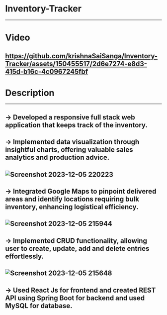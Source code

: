 # Inventory-Tracker
-----------------------------
# Video

https://github.com/krishnaSaiSanga/Inventory-Tracker/assets/150455517/2d6e7274-e8d3-415d-b16c-4c0967245fbf
----------------------
# Description
----------------------
-> Developed a responsive full stack web application that keeps track of the inventory.
----------------------
-> Implemented data visualization through insightful charts, offering valuable sales analytics and production
advice.
----------------------
![Screenshot 2023-12-05 220223](https://github.com/krishnaSaiSanga/Inventory-Tracker/assets/150455517/83785655-3d67-4052-a501-1f34c1372943)
-----------------------
-> Integrated Google Maps to pinpoint delivered areas and identify locations requiring bulk inventory,
enhancing logistical efficiency.
-----------------------
![Screenshot 2023-12-05 215944](https://github.com/krishnaSaiSanga/Inventory-Tracker/assets/150455517/805ed1f3-ab71-45d9-9415-60cdf62ab47d)
-----------------------
-> Implemented CRUD functionality, allowing user to create, update, add and delete entries effortlessly.
------------------------
![Screenshot 2023-12-05 215648](https://github.com/krishnaSaiSanga/Inventory-Tracker/assets/150455517/3c519947-9432-4635-bd1c-71341f51d308)
------------------------
-> Used React Js for frontend and created REST API using Spring Boot for backend and used MySQL for
database.
--------------------



